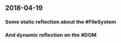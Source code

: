 ## 2018-04-19


### Some static reflection about the #FileSystem

<script>
import d3 from "src/external/d3.v5.js"
import moment from "src/external/moment.js";

(async () => {
  function stripTree(tree) {
    if (tree.children) {
      tree.children = tree.children.filter(ea => stripTree(ea))
    }
    if (tree.name == "external") return false;
    if (tree.name == "node_modules") return false;
    if (tree.name == "reactive") return false;


    if (tree.type == "directory") return true;
    if (tree.name.match(/\.js$/)) return true
    return false
  }
  
  
  var tree = await lively.files.fileTree(lively4url + "/")
  stripTree(tree)

  var div = await lively.create("div", this)
  div.style = "background-color: white; width: 800px; height:600px; position: relative"
  var tm = await lively.create("lively-d3-radialtree", this)
  tm.style = "position: absolute; top: 0px; left: 0px; width: 100%; height: 100%"

  
  var c = d3.scaleSequential(d3.interpolatePiYG)
  var colorScale =  d3.scaleSequential(d3.interpolatePiYG)
  // d3.scaleLog().range(["blue","yellow","green","orange"])
  var now = Date.now()

  tm.dataSize = d =>  d.size ? Math.sqrt(d.size) * 0.1 : 1
  tm.dataColor = (d) => {
    var time = moment(d.modified)
    var days = (now - time._d.getTime()) / 1000 / 60 / 60 / 24
   
    return colorScale(days / 356.0)
  }
  tm.dataTitle = (d) => {
    return d.id + "\n" + d.modified + "\n" + Math.round(d.size / 1024) +"k"
  }
  div.appendChild(tm)
  tm.setTreeData(tree)
  return div
})()
</script>


### And dynamic reflection on the #DOM

<script>
import d3 from "src/external/d3.v5.js"
import moment from "src/external/moment.js";

(async () => {  
  function d3TreeOfDocumentElement(documentNode) {
    var tree = {
      name: documentNode.id || documentNode.tagName || documentNode,
      size: documentNode.outerHTML && documentNode.outerHTML.length,
      children: []
    }
    if (documentNode.childNodes) {
      tree.children.push(...Array.from(documentNode.childNodes).map(ea => d3TreeOfDocumentElement(ea)))
    }
    // if (documentNode.shadowRoot) {
    //   tree.children.push(d3TreeOfDocumentElement(documentNode.shadowRoot))
    // }
    return tree
  }

  var div = await lively.create("div", this)
  div.style = "background-color: white; width: 800px; height:600px; position: relative"
  var tm = await lively.create("lively-d3-radialtree")
  tm.style = "position: absolute; top: 0px; left: 0px; width: 100%; height: 100%"
  div.appendChild(tm)
  tm.setTreeData(d3TreeOfDocumentElement(document.body))
  return div
})()
</script>


